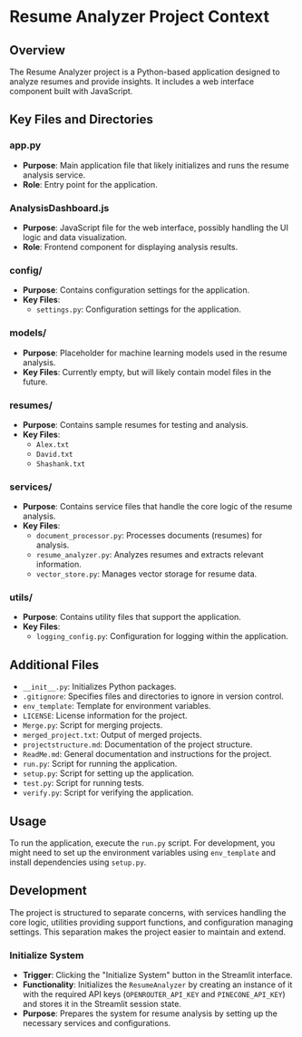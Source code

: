 # Resume Analyzer Project Context

## Overview

The Resume Analyzer project is a Python-based application designed to analyze resumes and provide insights. It includes a web interface component built with JavaScript.

## Key Files and Directories

### app.py

- **Purpose**: Main application file that likely initializes and runs the resume analysis service.
- **Role**: Entry point for the application.

### AnalysisDashboard.js

- **Purpose**: JavaScript file for the web interface, possibly handling the UI logic and data visualization.
- **Role**: Frontend component for displaying analysis results.

### config/

- **Purpose**: Contains configuration settings for the application.
- **Key Files**:
  - `settings.py`: Configuration settings for the application.

### models/

- **Purpose**: Placeholder for machine learning models used in the resume analysis.
- **Key Files**: Currently empty, but will likely contain model files in the future.

### resumes/

- **Purpose**: Contains sample resumes for testing and analysis.
- **Key Files**:
  - `Alex.txt`
  - `David.txt`
  - `Shashank.txt`

### services/

- **Purpose**: Contains service files that handle the core logic of the resume analysis.
- **Key Files**:
  - `document_processor.py`: Processes documents (resumes) for analysis.
  - `resume_analyzer.py`: Analyzes resumes and extracts relevant information.
  - `vector_store.py`: Manages vector storage for resume data.

### utils/

- **Purpose**: Contains utility files that support the application.
- **Key Files**:
  - `logging_config.py`: Configuration for logging within the application.

## Additional Files

- `__init__.py`: Initializes Python packages.
- `.gitignore`: Specifies files and directories to ignore in version control.
- `env_template`: Template for environment variables.
- `LICENSE`: License information for the project.
- `Merge.py`: Script for merging projects.
- `merged_project.txt`: Output of merged projects.
- `projectstructure.md`: Documentation of the project structure.
- `ReadMe.md`: General documentation and instructions for the project.
- `run.py`: Script for running the application.
- `setup.py`: Script for setting up the application.
- `test.py`: Script for running tests.
- `verify.py`: Script for verifying the application.

## Usage

To run the application, execute the `run.py` script. For development, you might need to set up the environment variables using `env_template` and install dependencies using `setup.py`.

## Development

The project is structured to separate concerns, with services handling the core logic, utilities providing support functions, and configuration managing settings. This separation makes the project easier to maintain and extend.

### Initialize System

- **Trigger**: Clicking the "Initialize System" button in the Streamlit interface.
- **Functionality**: Initializes the `ResumeAnalyzer` by creating an instance of it with the required API keys (`OPENROUTER_API_KEY` and `PINECONE_API_KEY`) and stores it in the Streamlit session state.
- **Purpose**: Prepares the system for resume analysis by setting up the necessary services and configurations.
